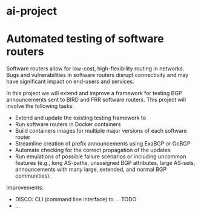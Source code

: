 # ai-project

# Automated testing of software routers

Software routers allow for low-cost, high-flexibility routing in networks. Bugs and vulnerabilities in software routers disrupt connectivity and may have significant impact on end-users and services.

In this project we will extend and improve a framework for testing BGP announcements sent to BIRD and FRR software routers. This project will involve the following tasks:

- Extend and update the existing testing framework to
- Run software routers in Docker containers
- Build containers images for multiple major versions of each software router
- Streamline creation of prefix announcements using ExaBGP or GoBGP
- Automate checking for the correct propagation of the updates
- Run emulations of possible failure scenarios or including uncommon features (e.g., long AS-paths, unassigned BGP attributes, large AS-sets, announcements with many large, extended, and normal BGP communities).

Improvements:

- DISCO: CLI (command line interface) to ... TODO
- ...

